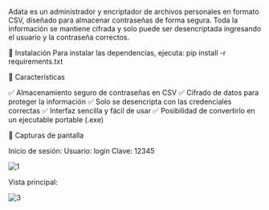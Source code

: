 Adata es un administrador y encriptador de archivos personales en formato CSV, diseñado para almacenar contraseñas de forma segura. Toda la información se mantiene cifrada y solo puede ser desencriptada ingresando el usuario y la contraseña correctos.

🔧 Instalación
Para instalar las dependencias, ejecuta:
pip install -r requirements.txt

🔐 Características

✅ Almacenamiento seguro de contraseñas en CSV
✅ Cifrado de datos para proteger la información
✅ Solo se desencripta con las credenciales correctas
✅ Interfaz sencilla y fácil de usar
✅ Posibilidad de convertirlo en un ejecutable portable (.exe)


📸 Capturas de pantalla

Inicio de sesión:
Usuario: login
Clave: 12345

![1](https://github.com/user-attachments/assets/309e147a-8382-4b45-bb5a-56a2da076d14)

Vista principal:


![3](https://github.com/user-attachments/assets/3f41f509-563c-402e-96ec-a20d20422cb4)







